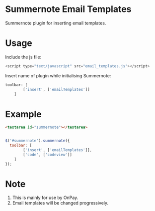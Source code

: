 # Summernote Email Templates
Summernote plugin for inserting email templates.

# Usage
Include the js file:

```javascript
<script type="text/javascript" src="email_templates.js"></script>
```

Insert name of plugin while initialising Summernote:
```javascript
toolbar: [
		['insert', ['emailTemplates']]
	]
```

# Example
```html
<textarea id="summernote"></textarea>
```

```javascript

$('#summernote').summernote({
  toolbar: [
		['insert', ['emailTemplates']],
		['code', ['codeview']]
	]
});
```

# Note
1. This is mainly for use by OnPay.
2. Email templates will be changed progressively.
